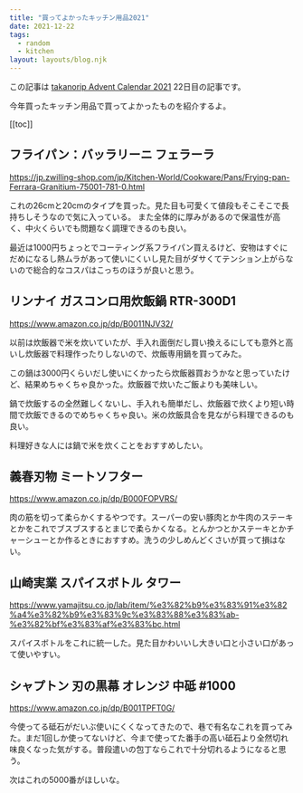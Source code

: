 ```yaml
---
title: "買ってよかったキッチン用品2021"
date: 2021-12-22
tags:
  - random
  - kitchen
layout: layouts/blog.njk
---
```


この記事は [takanorip Advent Calendar 2021](https://adventar.org/calendars/7125) 22日目の記事です。

今年買ったキッチン用品で買ってよかったものを紹介するよ。

[[toc]]

## フライパン：バッラリーニ フェラーラ

https://jp.zwilling-shop.com/jp/Kitchen-World/Cookware/Pans/Frying-pan-Ferrara-Granitium-75001-781-0.html

これの26cmと20cmのタイプを買った。見た目も可愛くて値段もそこそこで長持ちしそうなので気に入っている。
また全体的に厚みがあるので保温性が高く、中火くらいでも問題なく調理できるのも良い。

最近は1000円ちょっとでコーティング系フライパン買えるけど、安物はすぐにだめになるし熱ムラがあって使いにくいし見た目がダサくてテンション上がらないので総合的なコスパはこっちのほうが良いと思う。

## リンナイ ガスコンロ用炊飯鍋 RTR-300D1

https://www.amazon.co.jp/dp/B0011NJV32/

以前は炊飯器で米を炊いていたが、手入れ面倒だし買い換えるにしても意外と高いし炊飯器で料理作ったりしないので、炊飯専用鍋を買ってみた。

この鍋は3000円くらいだし使いにくかったら炊飯器買おうかなと思っていたけど、結果めちゃくちゃ良かった。炊飯器で炊いたご飯よりも美味しい。

鍋で炊飯するの全然難しくないし、手入れも簡単だし、炊飯器で炊くより短い時間で炊飯できるのでめちゃくちゃ良い。米の炊飯具合を見ながら料理できるのも良い。

料理好きな人には鍋で米を炊くことをおすすめしたい。

## 義春刃物 ミートソフター

https://www.amazon.co.jp/dp/B000FOPVRS/

肉の筋を切って柔らかくするやつです。スーパーの安い豚肉とか牛肉のステーキとかをこれでブスブスするとまじで柔らかくなる。とんかつとかステーキとかチャーシューとか作るときにおすすめ。洗うの少しめんどくさいが買って損はない。

## 山崎実業 スパイスボトル タワー

https://www.yamajitsu.co.jp/lab/item/%e3%82%b9%e3%83%91%e3%82%a4%e3%82%b9%e3%83%9c%e3%83%88%e3%83%ab-%e3%82%bf%e3%83%af%e3%83%bc.html

スパイスボトルをこれに統一した。見た目かわいいし大きい口と小さい口があって使いやすい。

## シャプトン 刃の黒幕 オレンジ 中砥 #1000

https://www.amazon.co.jp/dp/B001TPFT0G/

今使ってる砥石がだいぶ使いにくくなってきたので、巷で有名なこれを買ってみた。まだ1回しか使ってないけど、今まで使ってた番手の高い砥石より全然切れ味良くなった気がする。普段遣いの包丁ならこれで十分切れるようになると思う。

次はこれの5000番がほしいな。